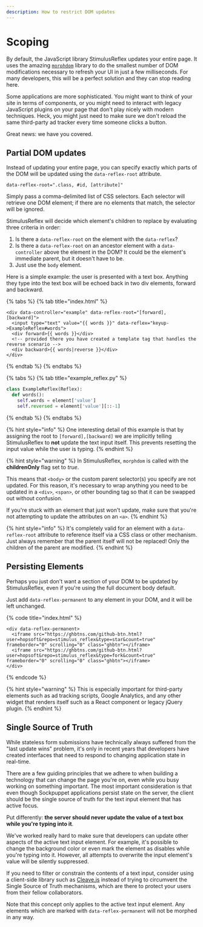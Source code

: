 ```yaml
---
description: How to restrict DOM updates
---
```


# Scoping

By default, the JavaScript library StimulusReflex updates your entire page. It uses the amazing [`morphdom`](https://github.com/patrick-steele-idem/morphdom) library to do the smallest number of DOM modifications necessary to refresh your UI in just a few milliseconds. For many developers, this will be a perfect solution and they can stop reading here.

Some applications are more sophisticated. You might want to think of your site in terms of components, or you might need to interact with legacy JavaScript plugins on your page that don't play nicely with modern techniques. Heck, you might just need to make sure we don't reload the same third-party ad tracker every time someone clicks a button.

Great news: we have you covered.

## Partial DOM updates

Instead of updating your entire page, you can specify exactly which parts of the DOM will be updated using the `data-reflex-root` attribute.

`data-reflex-root=".class, #id, [attribute]"`

Simply pass a comma-delimited list of CSS selectors. Each selector will retrieve one DOM element; if there are no elements that match, the selector will be ignored.

StimulusReflex will decide which element's children to replace by evaluating three criteria in order:

1. Is there a `data-reflex-root` on the element with the `data-reflex`?
2. Is there a `data-reflex-root` on an ancestor element with a `data-controller` above the element in the DOM? It could be the element's immediate parent, but it doesn't have to be.
3. Just use the `body` element.

Here is a simple example: the user is presented with a text box. Anything they type into the text box will be echoed back in two div elements, forward and backward.

{% tabs %}
{% tab title="index.html" %}
```text
<div data-controller="example" data-reflex-root="[forward],[backward]">
  <input type="text" value="{{ words }}" data-reflex="keyup->ExampleReflex#words">
  <div forward>{{ words }}</div>
  <!-- provided there you have created a template tag that handles the reverse scenario -->
  <div backward>{{ words|reverse }}</div>
</div>
```
{% endtab %}
{% endtabs %}

{% tabs %}
{% tab title="example\_reflex.py" %}
```python
class ExampleReflex(Reflex):
  def words():
    self.words = element['value']
    self.reversed = element['value'][::-1]
```
{% endtab %}
{% endtabs %}

{% hint style="info" %}
One interesting detail of this example is that by assigning the root to `[forward],[backward]` we are implicitly telling StimulusReflex to **not** update the text input itself. This prevents resetting the input value while the user is typing.
{% endhint %}

{% hint style="warning" %}
In StimulusReflex, `morphdom` is called with the **childrenOnly** flag set to _true_.

This means that `<body>` or the custom parent selector\(s\) you specify are not updated. For this reason, it's necessary to wrap anything you need to be updated in a `<div>`, `<span>`, or other bounding tag so that it can be swapped out without confusion.

If you're stuck with an element that just won't update, make sure that you're not attempting to update the attributes on an `<a>`.
{% endhint %}

{% hint style="info" %}
It's completely valid for an element with a `data-reflex-root` attribute to reference itself via a CSS class or other mechanism. Just always remember that the parent itself will not be replaced! Only the children of the parent are modified.
{% endhint %}

## Persisting Elements

Perhaps you just don't want a section of your DOM to be updated by StimulusReflex, even if you're using the full document body default.

Just add `data-reflex-permanent` to any element in your DOM, and it will be left unchanged.

{% code title="index.html" %}
```markup
<div data-reflex-permanent>
  <iframe src="https://ghbtns.com/github-btn.html?user=hopsoft&repo=stimulus_reflex&type=star&count=true" frameborder="0" scrolling="0" class="ghbtn"></iframe>
  <iframe src="https://ghbtns.com/github-btn.html?user=hopsoft&repo=stimulus_reflex&type=fork&count=true" frameborder="0" scrolling="0" class="ghbtn"></iframe>
</div>
```
{% endcode %}

{% hint style="warning" %}
This is especially important for third-party elements such as ad tracking scripts, Google Analytics, and any other widget that renders itself such as a React component or legacy jQuery plugin.
{% endhint %}

## Single Source of Truth

While stateless form submissions have technically always suffered from the "last update wins" problem, it's only in recent years that developers have created interfaces that need to respond to changing application state in real-time.

There are a few guiding principles that we adhere to when building a technology that can change the page you're on, even while you busy working on something important. The most important consideration is that even though Sockpuppet applications persist state on the server, the client should be the single source of truth for the text input element that has active focus.

Put differently: **the server should never update the value of a text box while you're typing into it**.

We've worked really hard to make sure that developers can update other aspects of the active text input element. For example, it's possible to change the background color or even mark the element as disables while you're typing into it. However, all attempts to overwrite the input element's value will be silently suppressed.

If you need to filter or constrain the contents of a text input, consider using a client-side library such as [Cleave.js](https://nosir.github.io/cleave.js/) instead of trying to circumvent the Single Source of Truth mechanisms, which are there to protect your users from their fellow collaborators.

Note that this concept only applies to the active text input element. Any elements which are marked with `data-reflex-permanent` will not be morphed in any way.
